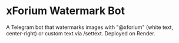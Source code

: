 # xForium Watermark Bot
A Telegram bot that watermarks images with "@xforium" (white text, center-right) or custom text via /settext. Deployed on Render.
